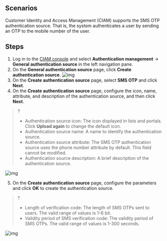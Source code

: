 ## Scenarios
Customer Identity and Access Management (CIAM) supports the SMS OTP authentication source. That is, the system authenticates a user by sending an OTP to the mobile number of the user.

## Steps
1. Log in to the [CIAM console](https://console.cloud.tencent.com/ciam) and select **Authentication management** -> **General authentication source** in the left navigation pane.
2. On the **General authentication source** page, click **Create authentication source**.
![img](https://qcloudimg.tencent-cloud.cn/raw/d9b4ac30768e6f063a4deaaf669172f8.png)
3. On the **Create authentication source** page, select **SMS OTP** and click **Next**.
4. On the **Create authentication source** page, configure the icon, name, attribute, and description of the authentication source, and then click **Next**.
>?
>- Authentication source icon: The icon displayed in lists and portals. Click **Upload again** to change the default icon.
>- Authentication source name: A name to identify the authentication source.
>- Authentication source attribute: The SMS OTP authentication source uses the phone number attribute by default. This field cannot be modified.
>- Authentication source description: A brief description of the authentication source.

![img](https://qcloudimg.tencent-cloud.cn/raw/d2f0420d5d7932bb4fc96533043250af.png)

5. On the **Create authentication source** page, configure the parameters and click **OK** to create the authentication source.
>?
>- Length of verification code: The length of SMS OTPs sent to users. The valid range of values is 1-6 bit.
>- Validity period of SMS verification code: The validity period of SMS OTPs. The valid range of values is 1-300 seconds.

![img](https://qcloudimg.tencent-cloud.cn/raw/1c99eb78341a597428ddf987d625a89a.png)